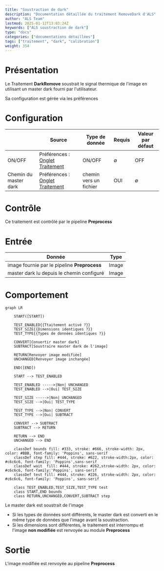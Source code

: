 ```yaml
---
title: "Soustraction de dark"
description: "Documentation détaillée du traitement RemoveDark d'ALS"
author: "ALS Team"
lastmod: 2025-01-12T13:03:24Z
keywords: ["ALS soustraction de dark"]
type: "docs"
categories: ["documentations détaillées"]
tags: ["traitement", "dark", "calibration"]
weight: 354
---
```


# Présentation

Le Traitement **DarkRemove** soustrait le signal thermique de l'image en utilisant un master dark
fourni par l'utilisateur.

Sa configuration est gérée via les préférences

# Configuration


|                       | Source                                                                                    | Type de donnée         | Requis | Valeur par défaut |
|-----------------------|-------------------------------------------------------------------------------------------|------------------------|--------|-------------------|
| ON/OFF                | Préférences : [Onglet Traitement](../../../userguide/preferences/processing/#dark-remove) | ON/OFF                 | ∅      | OFF               |
| Chemin du master dark | Préférences : [Onglet Traitement](../../../userguide/preferences/processing/#dark-remove) | chemin vers un fichier | OUI    | ∅                 |

# Contrôle

Ce traitement est contrôlé par le pipeline **Preprocess**

# Entrée

| Donnée                                       | Type  |
|----------------------------------------------|-------|
| image fournie par le pipeline **Preprocess** | Image |
| master dark lu depuis le chemin configuré    | Image |


# Comportement

```mermaid
graph LR

    START([START])
    
    TEST_ENABLED{{Ttaitement activé ?}}
    TEST_SIZE{{Dimensions identiques ?}}
    TEST_TYPE{{Types de données identiques ?}}
    
    CONVERT[Convertir master dark]
    SUBTRACT[Soustraire master dark de l'image]
    
    RETURN[Renvoyer image modifiée]
    UNCHANGED[Renvoyer image inchangée]
    
    END([END])
    
    START --> TEST_ENABLED
    
    TEST_ENABLED ----->|Non| UNCHANGED
    TEST_ENABLED -->|Oui| TEST_SIZE
    
    TEST_SIZE ----->|Non| UNCHANGED
    TEST_SIZE -->|Oui| TEST_TYPE
    
    TEST_TYPE -->|Non| CONVERT
    TEST_TYPE -->|Oui| SUBTRACT
    
    CONVERT --> SUBTRACT
    SUBTRACT --> RETURN
    
    RETURN --> END
    UNCHANGED --> END
    
    classDef bounds fill: #333, stroke: #666, stroke-width: 2px, color: #BBB, font-family: 'Poppins', sans-serif
    classDef step fill: #444, stroke: #622, stroke-width:2px, color: #c6c6c6, font-family: 'Poppins',sans-serif
    classDef wait  fill: #444, stroke: #262,stroke-width: 2px, color: #c6c6c6, font-family:'Poppins', sans-serif
    classDef test fill: #444, stroke: #226, stroke-width: 2px, color: #c6c6c6, font-family: 'Poppins', sans-serif
    
    class TEST_ENABLED,TEST_SIZE,TEST_TYPE test
    class START,END bounds
    class RETURN,UNCHANGED,CONVERT,SUBTRACT step
```

Le master dark est soustrait de l'image

- Si les types de données sont différents, le master dark est converti en le même type de données que l'image avant la soustraction.
- Si les dimensions sont différentes, le traitement est interrompu et l'image **non modifiée** est renvoyée au module **Preprocess**

# Sortie

L'image modifiée est renvoyée au pipeline **Preprocess**
